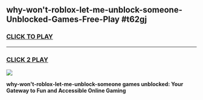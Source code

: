 
## why-won't-roblox-let-me-unblock-someone-Unblocked-Games-Free-Play #t62gj
<h3>
<a href="https://us.freeplayer.one?title=why-won't-roblox-let-me-unblock-someone&ref=9M">CLICK TO PLAY</a></h3>
<hr>

<h3>
<a href="https://us.freeplayer.one?title=why-won't-roblox-let-me-unblock-someone&ref=9M">CLICK 2 PLAY</a>
  
</h3>

<a href="https://us.freeplayer.one?title=why-won't-roblox-let-me-unblock-someone&ref=9M"><img src="https://clearcache.store/games.png"></a>


**why-won't-roblox-let-me-unblock-someone games unblocked: Your Gateway to Fun and Accessible Online Gaming**

